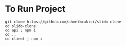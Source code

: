 # To Run Project
```
git clone https://github.com/ahmetbcakici/slido-clone
cd slido-clone
cd api ; npm i 
cd ..
cd client ; npm i 
```